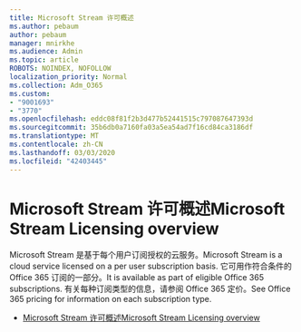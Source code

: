 ```yaml
---
title: Microsoft Stream 许可概述
ms.author: pebaum
author: pebaum
manager: mnirkhe
ms.audience: Admin
ms.topic: article
ROBOTS: NOINDEX, NOFOLLOW
localization_priority: Normal
ms.collection: Adm_O365
ms.custom:
- "9001693"
- "3770"
ms.openlocfilehash: eddc08f81f2b3d477b52441515c797087647393d
ms.sourcegitcommit: 35b6db0a7160fa03a5ea54ad7f16cd84ca3186df
ms.translationtype: MT
ms.contentlocale: zh-CN
ms.lasthandoff: 03/03/2020
ms.locfileid: "42403445"
---
```

# <a name="microsoft-stream-licensing-overview"></a><span data-ttu-id="be48c-102">Microsoft Stream 许可概述</span><span class="sxs-lookup"><span data-stu-id="be48c-102">Microsoft Stream Licensing overview</span></span>

<span data-ttu-id="be48c-103">Microsoft Stream 是基于每个用户订阅授权的云服务。</span><span class="sxs-lookup"><span data-stu-id="be48c-103">Microsoft Stream is a cloud service licensed on a per user subscription basis.</span></span> <span data-ttu-id="be48c-104">它可用作符合条件的 Office 365 订阅的一部分。</span><span class="sxs-lookup"><span data-stu-id="be48c-104">It is available as part of eligible Office 365 subscriptions.</span></span> <span data-ttu-id="be48c-105">有关每种订阅类型的信息，请参阅 Office 365 定价。</span><span class="sxs-lookup"><span data-stu-id="be48c-105">See Office 365 pricing for information on each subscription type.</span></span>

- [<span data-ttu-id="be48c-106">Microsoft Stream 许可概述</span><span class="sxs-lookup"><span data-stu-id="be48c-106">Microsoft Stream Licensing overview</span></span>](https://docs.microsoft.com/en-us/stream/license-overview)